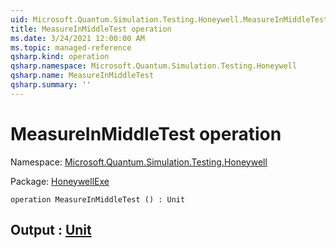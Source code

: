 ```yaml
---
uid: Microsoft.Quantum.Simulation.Testing.Honeywell.MeasureInMiddleTest
title: MeasureInMiddleTest operation
ms.date: 3/24/2021 12:00:00 AM
ms.topic: managed-reference
qsharp.kind: operation
qsharp.namespace: Microsoft.Quantum.Simulation.Testing.Honeywell
qsharp.name: MeasureInMiddleTest
qsharp.summary: ''
---
```


# MeasureInMiddleTest operation

Namespace: [Microsoft.Quantum.Simulation.Testing.Honeywell](xref:Microsoft.Quantum.Simulation.Testing.Honeywell)

Package: [HoneywellExe](https://nuget.org/packages/HoneywellExe)




```qsharp
operation MeasureInMiddleTest () : Unit
```


## Output : [Unit](xref:microsoft.quantum.lang-ref.unit)

